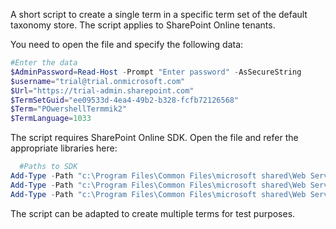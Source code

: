 A short script to create a single term in a specific term set of the default taxonomy store. The script applies to SharePoint Online tenants.
  
 

You need to open the file and specify the following data:

 

```PowerShell
#Enter the data 
$AdminPassword=Read-Host -Prompt "Enter password" -AsSecureString 
$username="trial@trial.onmicrosoft.com" 
$Url="https://trial-admin.sharepoint.com" 
$TermSetGuid="ee09533d-4ea4-49b2-b328-fcfb72126568" 
$Term="POwershellTermmik2" 
$TermLanguage=1033
``` 
 

The script requires SharePoint Online SDK. Open the file and refer the appropriate libraries here:

 

```PowerShell
  #Paths to SDK 
Add-Type -Path "c:\Program Files\Common Files\microsoft shared\Web Server Extensions\15\ISAPI\Microsoft.SharePoint.Client.dll"   
Add-Type -Path "c:\Program Files\Common Files\microsoft shared\Web Server Extensions\15\ISAPI\Microsoft.SharePoint.Client.Runtime.dll" 
Add-Type -Path "c:\Program Files\Common Files\microsoft shared\Web Server Extensions\15\ISAPI\Microsoft.SharePoint.Client.Taxonomy.dll"   
``` 
The script can be adapted to create multiple terms for test purposes.
